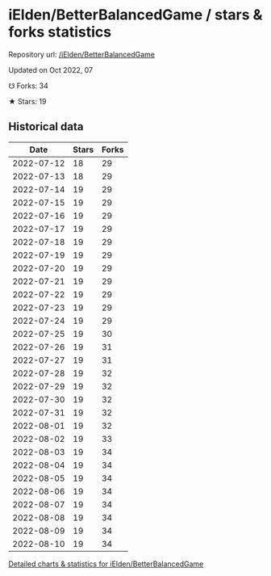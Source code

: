 # iElden/BetterBalancedGame / stars & forks statistics

Repository url: [/iElden/BetterBalancedGame](https://github.com/iElden/BetterBalancedGame)

Updated on Oct 2022, 07

☋ Forks: 34

★ Stars: 19

## Historical data
| Date | Stars | Forks |
|------|-------|-------|
| 2022-07-12 | 18 | 29 | 
| 2022-07-13 | 18 | 29 | 
| 2022-07-14 | 19 | 29 | 
| 2022-07-15 | 19 | 29 | 
| 2022-07-16 | 19 | 29 | 
| 2022-07-17 | 19 | 29 | 
| 2022-07-18 | 19 | 29 | 
| 2022-07-19 | 19 | 29 | 
| 2022-07-20 | 19 | 29 | 
| 2022-07-21 | 19 | 29 | 
| 2022-07-22 | 19 | 29 | 
| 2022-07-23 | 19 | 29 | 
| 2022-07-24 | 19 | 29 | 
| 2022-07-25 | 19 | 30 | 
| 2022-07-26 | 19 | 31 | 
| 2022-07-27 | 19 | 31 | 
| 2022-07-28 | 19 | 32 | 
| 2022-07-29 | 19 | 32 | 
| 2022-07-30 | 19 | 32 | 
| 2022-07-31 | 19 | 32 | 
| 2022-08-01 | 19 | 32 | 
| 2022-08-02 | 19 | 33 | 
| 2022-08-03 | 19 | 34 | 
| 2022-08-04 | 19 | 34 | 
| 2022-08-05 | 19 | 34 | 
| 2022-08-06 | 19 | 34 | 
| 2022-08-07 | 19 | 34 | 
| 2022-08-08 | 19 | 34 | 
| 2022-08-09 | 19 | 34 | 
| 2022-08-10 | 19 | 34 | 


[Detailed charts & statistics for iElden/BetterBalancedGame](https://reviewgithub.com/rep/iElden/BetterBalancedGame)
